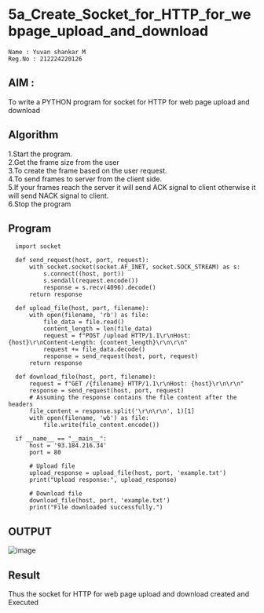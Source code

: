 # 5a_Create_Socket_for_HTTP_for_webpage_upload_and_download
~~~
Name : Yuvan shankar M
Reg.No : 212224220126
~~~
## AIM :
To write a PYTHON program for socket for HTTP for web page upload and download
## Algorithm

1.Start the program.
<BR>
2.Get the frame size from the user
<BR>
3.To create the frame based on the user request.
<BR>
4.To send frames to server from the client side.
<BR>
5.If your frames reach the server it will send ACK signal to client otherwise it will send NACK signal to client.
<BR>
6.Stop the program
<BR>
## Program 
      import socket
      
      def send_request(host, port, request):
          with socket.socket(socket.AF_INET, socket.SOCK_STREAM) as s:
              s.connect((host, port))
              s.sendall(request.encode())
              response = s.recv(4096).decode()
          return response
      
      def upload_file(host, port, filename):
          with open(filename, 'rb') as file:
              file_data = file.read()
              content_length = len(file_data)
              request = f"POST /upload HTTP/1.1\r\nHost: {host}\r\nContent-Length: {content_length}\r\n\r\n"
              request += file_data.decode()
              response = send_request(host, port, request)
          return response

      def download_file(host, port, filename):
          request = f"GET /{filename} HTTP/1.1\r\nHost: {host}\r\n\r\n"
          response = send_request(host, port, request)
          # Assuming the response contains the file content after the headers
          file_content = response.split('\r\n\r\n', 1)[1]
          with open(filename, 'wb') as file:
              file.write(file_content.encode())
      
      if __name__ == "__main__":
          host = '93.184.216.34'
          port = 80

          # Upload file
          upload_response = upload_file(host, port, 'example.txt')
          print("Upload response:", upload_response)
      
          # Download file
          download_file(host, port, 'example.txt')
          print("File downloaded successfully.")
          
## OUTPUT
![image](https://github.com/user-attachments/assets/f5088da0-a632-4280-ae15-af36c76fe78b)

## Result
Thus the socket for HTTP for web page upload and download created and Executed
